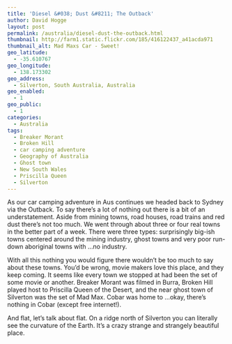 ```yaml
---
title: 'Diesel &#038; Dust &#8211; The Outback'
author: David Hogge
layout: post
permalink: /australia/diesel-dust-the-outback.html
thumbnail: http://farm1.static.flickr.com/185/416122437_a41acda971
thumbnail_alt: Mad Maxs Car - Sweet!
geo_latitude:
  - -35.610767
geo_longitude:
  - 138.173302
geo_address:
  - Silverton, South Australia, Australia
geo_enabled:
  - 1
geo_public:
  - 1
categories:
  - Australia
tags:
  - Breaker Morant
  - Broken Hill
  - car camping adventure
  - Geography of Australia
  - Ghost town
  - New South Wales
  - Priscilla Queen
  - Silverton
---
```

As our car camping adventure in Aus continues we headed back to Sydney via the Outback. To say there&#8217;s a lot of nothing out there is a bit of an understatement. Aside from mining towns, road houses, road trains and red dust there&#8217;s not too much. We went through about three or four real towns in the better part of a week. There were three types: surprisingly big-ish towns centered around the mining industry, ghost towns and very poor run-down aboriginal towns with &#8230;no industry.

With all this nothing you would figure there wouldn&#8217;t be too much to say about these towns. You&#8217;d be wrong, movie makers love this place, and they keep coming. It seems like every town we stopped at had been the set of some movie or another. Breaker Morant was filmed in Burra, Broken Hill played host to Priscilla Queen of the Desert, and the near ghost town of Silverton was the set of Mad Max. Cobar was home to &#8230;okay, there&#8217;s nothing in Cobar (except free internet!).

And flat, let&#8217;s talk about flat. On a ridge north of Silverton you can literally see the curvature of the Earth. It&#8217;s a crazy strange and strangely beautiful place.